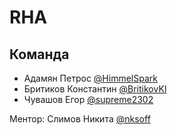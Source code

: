 # RHA

## Команда
- Адамян Петрос [@HimmelSpark](https://github.com/HimmelSpark)
- Бритиков Константин [@BritikovKI](https://github.com/BritikovKI)
- Чувашов Егор [@supreme2302](https://github.com/supreme2302)

Ментор: Слимов Никита [@nksoff](https://github.com/nksoff)
